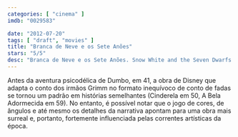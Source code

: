 ```yaml
---
categories: [ "cinema" ]
imdb: "0029583"

date: "2012-07-20"
tags: [ "draft", "movies" ]
title: "Branca de Neve e os Sete Anões"
stars: "5/5"
desc: "Branca de Neve e os Sete Anões. Snow White and the Seven Dwarfs (USA, 1937). Dirigido por William Cottrell, David Hand, Wilfred Jackson, Larry Morey, Perce Pearce, Ben Sharpsteen. Escrito por Jacob Grimm, Wilhelm Grimm, Ted Sears, Richard Creedon, Otto Englander, Dick Rickard, Earl Hurd, Merrill De Maris, Dorothy Ann Blank. Com Roy Atwell, Stuart Buchanan, Adriana Caselotti, Hall Johnson Choir, Eddie Collins, Pinto Colvig, Marion Darlington, Billy Gilbert, Otis Harlan."
---
```

Antes da aventura psicodélica de Dumbo, em 41, a obra de Disney que adapta o conto dos irmãos Grimm no formato inequívoco de conto de fadas se tornou um padrão em histórias semelhantes (Cinderela em 50, A Bela Adormecida em 59). No entanto, é possível notar que o jogo de cores, de ângulos e até mesmo os detalhes da narrativa apontam para uma obra mais surreal e, portanto, fortemente influenciada pelas correntes artísticas da época.

